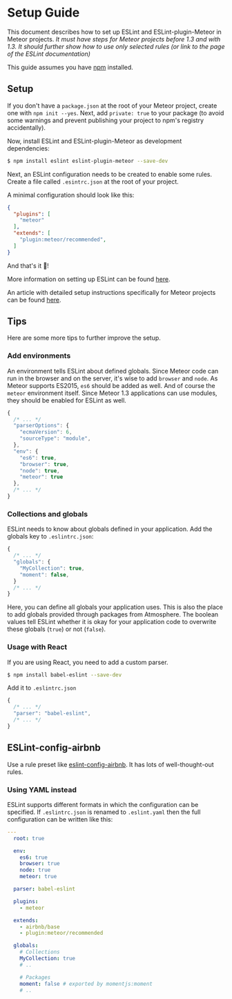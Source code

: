 # Setup Guide

This document describes how to set up ESLint and ESLint-plugin-Meteor in Meteor projects.
*It must have steps for Meteor projects before 1.3 and with 1.3.*
*It should further show how to use only selected rules (or link to the page of the ESLint documentation)*


This guide assumes you have [npm](https://www.npmjs.com/) installed.

## Setup
If you don't have a `package.json` at the root of your Meteor project, create one with `npm init --yes`. Next, add `private: true` to your package (to avoid some warnings and prevent publishing your project to npm's registry accidentally).

Now, install ESLint and ESLint-plugin-Meteor as development dependencies:

```bash
$ npm install eslint eslint-plugin-meteor --save-dev
```

Next, an ESLint configuration needs to be created to enable some rules.
Create a file called `.esintrc.json` at the root of your project.

A minimal configuration should look like this:

```json
{
  "plugins": [
    "meteor"
  ],
  "extends": [
    "plugin:meteor/recommended",
  ]
}
```


And that's it 🎉!


More information on setting up ESLint can be found [here](http://eslint.org/docs/user-guide/configuring).

An article with detailed setup instructions specifically for Meteor projects can be found [here](https://medium.com/@dferber90/linting-meteor-8f229ebc7942).

## Tips

Here are some more tips to further improve the setup.


### Add environments
An environment tells ESLint about defined globals.
Since Meteor code can run in the browser and on the server, it's wise to add `browser` and `node`. As Meteor supports ES2015, `es6` should be added as well. And of course the `meteor` environment itself. Since Meteor 1.3 applications can use modules, they should be enabled for ESLint as well.

```js
{
  /* ... */
  "parserOptions": {
    "ecmaVersion": 6,
    "sourceType": "module",
  },
  "env": {
    "es6": true,
    "browser": true,
    "node": true,
    "meteor": true
  },
  /* ... */
}
```


### Collections and globals
ESLint needs to know about globals defined in your application.
Add the globals key to `.eslintrc.json`:

```js
{
  /* ... */
  "globals": {
    "MyCollection": true,
    "moment": false,
  }
  /* ... */
}
```

Here, you can define all globals your application uses. This is also the place to add globals provided through packages from Atmosphere. The boolean values tell ESLint whether it is okay for your application code to overwrite these globals (`true`) or not (`false`).


### Usage with React
If you are using React, you need to add a custom parser.

```bash
$ npm install babel-eslint --save-dev
```


Add it to `.eslintrc.json`

```js
{
  /* ... */
  "parser": "babel-eslint",
  /* ... */
}
```


## ESLint-config-airbnb
Use a rule preset like [eslint-config-airbnb](https://www.npmjs.com/package/eslint-config-airbnb).
It has lots of well-thought-out rules.


### Using YAML instead
ESLint supports different formats in which the configuration can be specified.
If `.eslintrc.json` is renamed to `.eslint.yaml` then the full configuration can be written like this:

```yaml
---
  root: true

  env:
    es6: true
    browser: true
    node: true
    meteor: true

  parser: babel-eslint

  plugins:
    - meteor

  extends:
    - airbnb/base
    - plugin:meteor/recommended

  globals:
    # Collections
    MyCollection: true
    # ..

    # Packages
    moment: false # exported by momentjs:moment
    # ..
```
